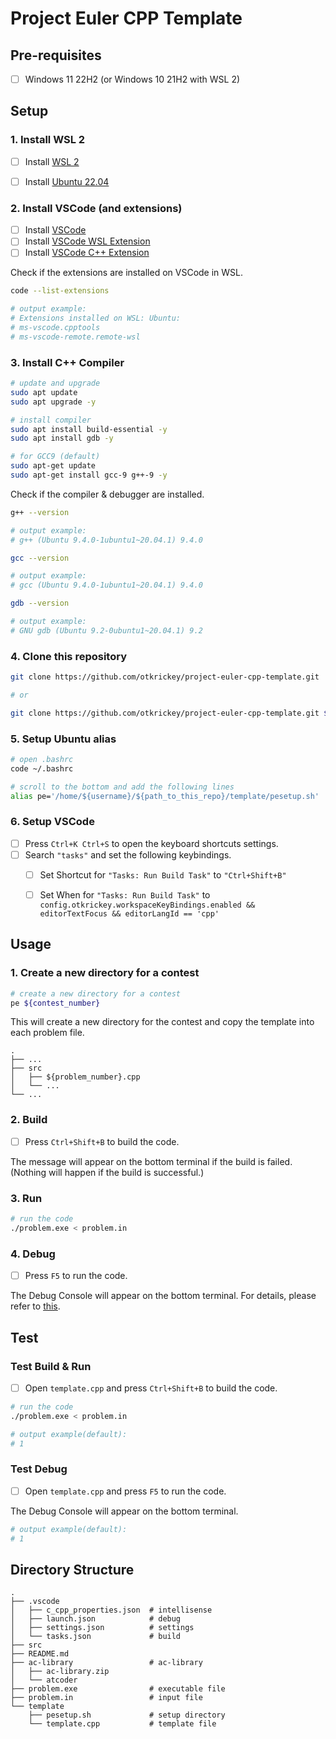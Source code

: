 # Project Euler CPP Template

## Pre-requisites

- [ ] Windows 11 22H2 (or Windows 10 21H2 with WSL 2)


## Setup

### 1. Install WSL 2
- [ ] Install [WSL 2](https://docs.microsoft.com/en-us/windows/wsl/install-win10)
- [ ] Install [Ubuntu 22.04](https://www.microsoft.com/store/apps/9N6SVWS3RX71)


### 2. Install VSCode (and extensions)
- [ ] Install [VSCode](https://code.visualstudio.com/)
- [ ] Install [VSCode WSL Extension](https://marketplace.visualstudio.com/items?itemName=ms-vscode-remote.remote-wsl)
- [ ] Install [VSCode C++ Extension](https://marketplace.visualstudio.com/items?itemName=ms-vscode.cpptools)

Check if the extensions are installed on VSCode in WSL.

```bash
code --list-extensions

# output example:
# Extensions installed on WSL: Ubuntu:
# ms-vscode.cpptools
# ms-vscode-remote.remote-wsl
```


### 3. Install C++ Compiler

```bash
# update and upgrade
sudo apt update
sudo apt upgrade -y
```

```bash
# install compiler
sudo apt install build-essential -y
sudo apt install gdb -y

# for GCC9 (default)
sudo apt-get update
sudo apt-get install gcc-9 g++-9 -y
```

Check if the compiler & debugger are installed.
```bash
g++ --version

# output example:
# g++ (Ubuntu 9.4.0-1ubuntu1~20.04.1) 9.4.0

gcc --version

# output example:
# gcc (Ubuntu 9.4.0-1ubuntu1~20.04.1) 9.4.0

gdb --version

# output example:
# GNU gdb (Ubuntu 9.2-0ubuntu1~20.04.1) 9.2
```


### 4. Clone this repository

```bash
git clone https://github.com/otkrickey/project-euler-cpp-template.git

# or

git clone https://github.com/otkrickey/project-euler-cpp-template.git ${YOUR_DIRECTORY}
```


### 5. Setup Ubuntu alias

```bash
# open .bashrc
code ~/.bashrc
```

```bash
# scroll to the bottom and add the following lines
alias pe='/home/${username}/${path_to_this_repo}/template/pesetup.sh'
```


### 6. Setup VSCode

- [ ] Press `Ctrl+K Ctrl+S` to open the keyboard shortcuts settings.
- [ ] Search `"tasks"` and set the following keybindings.
    - [ ] Set Shortcut for `"Tasks: Run Build Task"` to `"Ctrl+Shift+B"`
    - [ ] Set When for `"Tasks: Run Build Task"` to `config.otkrickey.workspaceKeyBindings.enabled && editorTextFocus && editorLangId == 'cpp'`


## Usage

### 1. Create a new directory for a contest

```bash
# create a new directory for a contest
pe ${contest_number}
```

This will create a new directory for the contest and copy the template into each problem file.

```
.
├── ...
├── src
│   ├── ${problem_number}.cpp
│   └── ...
└── ...
```


### 2. Build

- [ ] Press `Ctrl+Shift+B` to build the code.

The message will appear on the bottom terminal if the build is failed. (Nothing will happen if the build is successful.)


### 3. Run

```bash
# run the code
./problem.exe < problem.in
```


### 4. Debug

- [ ] Press `F5` to run the code.

The Debug Console will appear on the bottom terminal.
For details, please refer to [this](https://code.visualstudio.com/docs/editor/debugging).


## Test

### Test Build & Run

- [ ] Open `template.cpp` and press `Ctrl+Shift+B` to build the code.

```bash
# run the code
./problem.exe < problem.in

# output example(default):
# 1
```


### Test Debug

- [ ] Open `template.cpp` and press `F5` to run the code.

The Debug Console will appear on the bottom terminal.

```bash
# output example(default):
# 1
```


## Directory Structure

```
.
├── .vscode
│   ├── c_cpp_properties.json  # intellisense
│   ├── launch.json            # debug
│   ├── settings.json          # settings
│   └── tasks.json             # build
├── src
├── README.md
├── ac-library                 # ac-library
│   ├── ac-library.zip
│   └── atcoder
├── problem.exe                # executable file
├── problem.in                 # input file
└── template
    ├── pesetup.sh             # setup directory
    └── template.cpp           # template file
```

